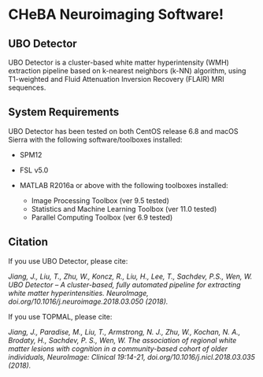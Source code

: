 CHeBA Neuroimaging Software!
===============================
UBO Detector
------------

UBO Detector is a cluster-based white matter hyperintensity (WMH) extraction pipeline based on k-nearest neighbors (k-NN) algorithm, using T1-weighted and Fluid Attenuation Inversion Recovery (FLAIR) MRI sequences.

System Requirements
--------------------

UBO Detector has been tested on both CentOS release 6.8 and macOS Sierra with the following software/toolboxes installed:

- SPM12
- FSL v5.0
- MATLAB R2016a or above with the following toolboxes installed\:

    - Image Processing Toolbox (ver 9.5 tested)
    - Statistics and Machine Learning Toolbox (ver 11.0 tested)
    - Parallel Computing Toolbox (ver 6.9 tested)

Citation
---------

If you use UBO Detector, please cite:

*Jiang, J., Liu, T., Zhu, W., Koncz, R., Liu, H., Lee, T., Sachdev, P.S., Wen, W. UBO Detector – A cluster-based, fully automated pipeline for extracting white matter hyperintensities. NeuroImage, doi.org/10.1016/j.neuroimage.2018.03.050 (2018).*

If you use TOPMAL, please cite:

*Jiang, J., Paradise, M., Liu, T., Armstrong, N. J., Zhu, W., Kochan, N. A., Brodaty, H., Sachdev, P. S., Wen, W. The association of regional white matter lesions with cognition in a community-based cohort of older individuals, NeuroImage: Clinical 19:14-21, doi.org/10.1016/j.nicl.2018.03.035 (2018).*
